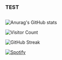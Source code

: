 ### TEST
<img align='right' alt='' src=''></img>
---
![Anurag's GitHub stats](https://github-readme-stats.vercel.app/api?username=AlexandreHamm&theme=react&show_icons=true&hide_title=true&hide_border=true)

![Visitor Count](https://profile-counter.glitch.me/AlexandreHamm/count.svg)

![GitHub Streak](http://github-readme-streak-stats.herokuapp.com?user=AlexandreHamm&theme=react&hide_border=true&date_format=M%20j%5B%2C%20Y%5D&fire=DDDDDD&currStreakNum=DDDDDD&sideNums=DDDDDD)

[![Spotify](https://spotify-github-profile.vercel.app/api/view?uid=xdeepz&cover_image=false&theme=novatorem&bar_color=0dbef2&bar_color_cover=false&align=right)](https://spotify-github-profile.vercel.app/api/view?uid=xdeepz&redirect=true)